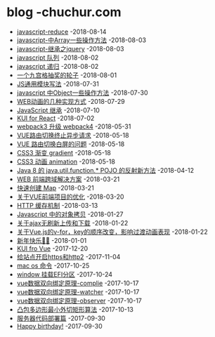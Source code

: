 # blog -chuchur.com   


- [javascript-reduce](https://chuchur.com/articel/js-reduce)  -2018-08-14
- [javascript-中Array一些操作方法](https://chuchur.com/articel/js-array-methods)  -2018-08-03
- [javascript-继承之jquery](https://chuchur.com/articel/js-extend-jquery)  -2018-08-03
- [javascript 队列](https://chuchur.com/articel/js-queue)  -2018-08-02
- [javascript 递归](https://chuchur.com/articel/js-recursion)  -2018-08-02
- [一个九宫格抽奖的轮子](https://chuchur.com/articel/luckdraw)  -2018-08-01
- [JS通用模块写法](https://chuchur.com/articel/js-module)  -2018-07-31
- [javascript 中Object一些操作方法](https://chuchur.com/articel/javascript-object-method)  -2018-07-30
- [WEB动画的几种实现方式](https://chuchur.com/articel/web-animation)  -2018-07-29
- [JavaScript 继承](https://chuchur.com/articel/javascript-extends)  -2018-07-10
- [KUI for React](https://chuchur.com/articel/kui-react)  -2018-07-02
- [webpack3 升级 webpack4](https://chuchur.com/articel/vue-webpack3-to-webpack4)  -2018-05-31
- [VUE路由切换终止异步请求](https://chuchur.com/articel/vue-router-request-abort)  -2018-05-18
- [VUE 路由切换白屏的问题](https://chuchur.com/articel/vue-router-white-screen)  -2018-05-18
- [CSS3 渐变 gradient](https://chuchur.com/articel/css3-gradient)  -2018-05-18
- [CSS3 动画 animation](https://chuchur.com/articel/css3-animation)  -2018-05-18
- [Java 8 的 java.util.function.*   POJO 的反射新方法](https://chuchur.com/articel/java8-function-reflection)  -2018-04-12
- [WEB 前端跨域解决方案](https://chuchur.com/articel/web-cross-domain)  -2018-03-21
- [快速创建 Map](https://chuchur.com/articel/create-map-quickly)  -2018-03-21
- [关于VUE前端项目的优化](https://chuchur.com/articel/vue-code-optimization)  -2018-03-20
- [HTTP 缓存机制](https://chuchur.com/articel/http-cache)  -2018-03-13
- [Javascript 中的对象拷贝](https://chuchur.com/articel/js-object-copy)  -2018-01-27
- [关于ajax无刷新上传和下载](https://chuchur.com/articel/ajax-upload-download)  -2018-01-22
- [关于Vue.js的v-for，key的顺序改变，影响过渡动画表现](https://chuchur.com/articel/vue-v-for-transition)  -2018-01-22
- [新年快乐🎈🎈](https://chuchur.com/articel/happy-new-year)  -2018-01-01
- [KUI fro Vue](https://chuchur.com/articel/vue-kui)  -2017-12-20
- [给站点开启https和http2](https://chuchur.com/articel/web-https-http2)  -2017-11-04
- [mac os 命令](https://chuchur.com/articel/macos-command)  -2017-10-25
- [window 挂载EFI分区](https://chuchur.com/articel/window-load-efi)  -2017-10-24
- [vue数据双向绑定原理-complie](https://chuchur.com/articel/vue-mvvm-complie)  -2017-10-17
- [vue数据双向绑定原理-watcher](https://chuchur.com/articel/vue-mvvm-watcher)  -2017-10-17
- [vue数据双向绑定原理-observer](https://chuchur.com/articel/vue-mvvm-observer)  -2017-10-17
- [凸包多边形最小外切矩形算法](https://chuchur.com/articel/polygon-min-rect)  -2017-10-13
- [服务器代码部署篇](https://chuchur.com/articel/server-init-build)  -2017-09-30
- [Happy birthday!](https://chuchur.com/articel/happy-birthday)  -2017-09-30
